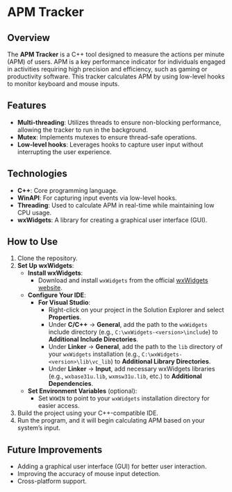 # APM Tracker

## Overview

The **APM Tracker** is a C++ tool designed to measure the actions per minute (APM) of users. APM is a key performance indicator for individuals engaged in activities requiring high precision and efficiency, such as gaming or productivity software. This tracker calculates APM by using low-level hooks to monitor keyboard and mouse inputs.

## Features

- **Multi-threading**: Utilizes threads to ensure non-blocking performance, allowing the tracker to run in the background.
- **Mutex**: Implements mutexes to ensure thread-safe operations.
- **Low-level hooks**: Leverages hooks to capture user input without interrupting the user experience.

## Technologies

- **C++**: Core programming language.
- **WinAPI**: For capturing input events via low-level hooks.
- **Threading**: Used to calculate APM in real-time while maintaining low CPU usage.
- **wxWidgets**: A library for creating a graphical user interface (GUI).

## How to Use

1. Clone the repository.
2. **Set Up wxWidgets**:
   - **Install wxWidgets**:
     - Download and install `wxWidgets` from the official [wxWidgets website](https://www.wxwidgets.org/downloads/).
   - **Configure Your IDE**:
     - **For Visual Studio**:
       - Right-click on your project in the Solution Explorer and select **Properties**.
       - Under **C/C++** → **General**, add the path to the `wxWidgets` include directory (e.g., `C:\wxWidgets-<version>\include`) to **Additional Include Directories**.
       - Under **Linker** → **General**, add the path to the `lib` directory of your `wxWidgets` installation (e.g., `C:\wxWidgets-<version>\lib\vc_lib`) to **Additional Library Directories**.
       - Under **Linker** → **Input**, add necessary wxWidgets libraries (e.g., `wxbase31u.lib`, `wxmsw31u.lib`, etc.) to **Additional Dependencies**.
   - **Set Environment Variables** (optional):
     - Set `WXWIN` to point to your `wxWidgets` installation directory for easier access.
3. Build the project using your C++-compatible IDE.
4. Run the program, and it will begin calculating APM based on your system’s input.

## Future Improvements

- Adding a graphical user interface (GUI) for better user interaction.
- Improving the accuracy of mouse input detection.
- Cross-platform support.
